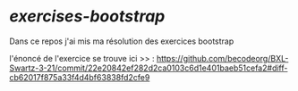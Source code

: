 # _exercises-bootstrap_
Dans ce repos j'ai mis ma résolution des exercices bootstrap 


l'énoncé de l'exercice se trouve ici >> : https://github.com/becodeorg/BXL-Swartz-3-21/commit/22e20842ef282d2ca0103c6d1e401baeb51cefa2#diff-cb62017f875a33f4d4bf63838fd2cfe9

